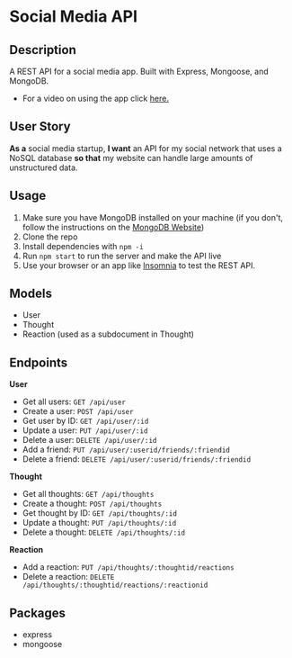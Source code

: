 # Social Media API

## Description
A REST API for a social media app. Built with Express, Mongoose, and MongoDB.

* For a video on using the app click [here.](https://drive.google.com/file/d/10TY2xRXfpu14A1uF72m7-VfHkVmXXott/view)


## User Story
**As a** social media startup, **I want** an API for my social network that uses a NoSQL database **so that** my website can handle large amounts of unstructured data.

## Usage
1. Make sure you have MongoDB installed on your machine (if you don't, follow the instructions on the [MongoDB Website](https://docs.mongodb.com/manual/installation/))
2. Clone the repo
3. Install dependencies with `npm -i`
4. Run `npm start` to run the server and make the API live
5. Use your browser or an app like [Insomnia](https://insomnia.rest/) to test the REST API.

## Models
- User
- Thought
- Reaction (used as a subdocument in Thought)

## Endpoints
**User**
- Get all users:        `GET /api/user`
- Create a user:        `POST /api/user`
- Get user by ID:       `GET /api/user/:id`
- Update a user:        `PUT /api/user/:id`
- Delete a user:        `DELETE /api/user/:id`
- Add a friend:         `PUT /api/user/:userid/friends/:friendid`
- Delete a friend:      `DELETE /api/user/:userid/friends/:friendid`

**Thought**
- Get all thoughts:     `GET /api/thoughts`
- Create a thought:     `POST /api/thoughts`
- Get thought by ID:    `GET /api/thoughts/:id`
- Update a thought:     `PUT /api/thoughts/:id`
- Delete a thought:     `DELETE /api/thoughts/:id`

**Reaction**
- Add a reaction:       `PUT /api/thoughts/:thoughtid/reactions`
- Delete a reaction:    `DELETE /api/thoughts/:thoughtid/reactions/:reactionid`

## Packages
- express
- mongoose